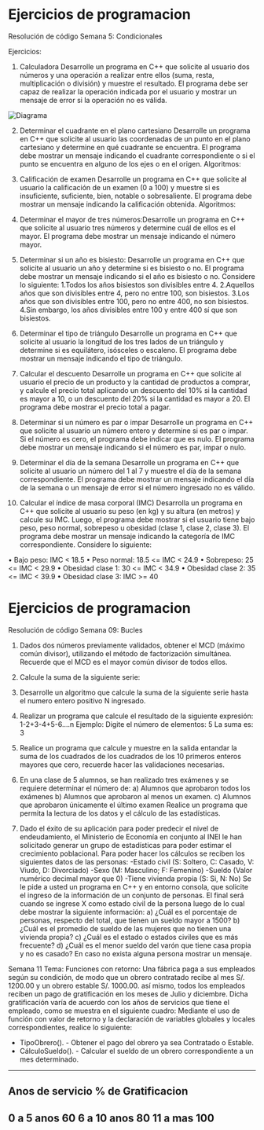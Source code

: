 # Ejercicios de programacion
Resolución de código
Semana 5: Condicionales

Ejercicios:
1. Calculadora
Desarrolle un programa en C++ que solicite al usuario dos números y una operación a realizar entre ellos 
(suma, resta, multiplicación o división) y muestre el resultado. El programa debe ser capaz de realizar 
la operación indicada por el usuario y mostrar un mensaje de error si la operación no es válida.

![Diagrama](imagenes/SEE1.JPG)

2. Determinar el cuadrante en el plano cartesiano
Desarrolle un programa en C++ que solicite al usuario las coordenadas de un punto en el plano cartesiano 
y determine en qué cuadrante se encuentra. El programa debe mostrar un mensaje indicando el cuadrante 
correspondiente o si el punto se encuentra en alguno de los ejes o en el origen.
Algoritmos: 

3. Calificación de examen
Desarrolle un programa en C++ que solicite al usuario la calificación de un examen (0 a 100) y muestre si 
es insuficiente, suficiente, bien, notable o sobresaliente. El programa debe mostrar un mensaje indicando 
la calificación obtenida.
Algoritmos:


4. Determinar el mayor de tres números:Desarrolle un programa en C++ que solicite al usuario tres números 
y determine cuál de ellos es el mayor. El programa debe mostrar un mensaje indicando el número mayor.

5. Determinar si un año es bisiesto:
Desarrolle un programa en C++ que solicite al usuario un año y determine si es bisiesto o no. 
El programa debe mostrar un mensaje indicando si el año es bisiesto o no. Considere lo siguiente:
1.Todos los años bisiestos son divisibles entre 4.
2.Aquellos años que son divisibles entre 4, pero no entre 100, son bisiestos.
3.Los años que son divisibles entre 100, pero no entre 400, no son bisiestos.
4.Sin embargo, los años divisibles entre 100 y entre 400 sí que son bisiestos.

6. Determinar el tipo de triángulo
Desarrolle un programa en C++ que solicite al usuario la longitud de los tres lados de un triángulo y 
determine si es equilátero, isósceles o escaleno. El programa debe mostrar un mensaje indicando el tipo 
de triángulo.

7. Calcular el descuento
Desarrolle un programa en C++ que solicite al usuario el precio de un producto y la cantidad de productos 
a comprar, y calcule el precio total aplicando un descuento del 10% si la cantidad es mayor a 10, o un descuento
del 20% si la cantidad es mayor a 20. El programa debe mostrar el precio total a pagar.

8. Determinar si un número es par o impar
Desarrolle un programa en C++ que solicite al usuario un número entero y determine si es par o impar. Si el 
número es cero, el programa debe indicar que es nulo. El programa debe mostrar un mensaje indicando si el número 
es par, impar o nulo.

9. Determinar el día de la semana
Desarrolle un programa en C++ que solicite al usuario un número del 1 al 7 y muestre el día de la semana 
correspondiente. El programa debe mostrar un mensaje indicando el día de la semana o un mensaje de error si el 
número ingresado no es válido.

10. Calcular el índice de masa corporal (IMC)
Desarrolla un programa en C++ que solicite al usuario su peso (en kg) y su altura (en metros) y calcule su IMC. 
Luego, el programa debe mostrar si el usuario tiene bajo peso, peso normal, sobrepeso u obesidad 
(clase 1, clase 2, clase 3). El programa debe mostrar un mensaje indicando la categoría de IMC correspondiente. 
Considere lo siguiente:

• Bajo peso: IMC < 18.5
• Peso normal: 18.5 <= IMC < 24.9
• Sobrepeso: 25 <= IMC < 29.9
• Obesidad clase 1: 30 <= IMC < 34.9
• Obesidad clase 2: 35 <= IMC < 39.9
• Obesidad clase 3: IMC >= 40

# Ejercicios de programacion
Resolución de código
Semana 09: Bucles

1. Dados dos números previamente validados, obtener el MCD (máximo común divisor), utilizando el método de 
factorización simultánea. Recuerde que el MCD es el mayor común divisor de todos ellos.

2. Calcule la suma de la siguiente serie:
3. Desarrolle un algoritmo que calcule la suma de la siguiente serie hasta el numero entero positivo N ingresado.
4. Realizar un programa que calcule el resultado de la siguiente expresión:
1-2+3-4+5-6....n
Ejemplo:
Digite el número de elementos: 5
La suma es: 3
5. Realice un programa que calcule y muestre en la salida entandar la suma de los cuadrados
de los cuadrados de los 10 primeros enteros mayores que cero, recuerde hacer las
validaciones necesarias.
6. En una clase de 5 alumnos, se han realizado tres exámenes y se requiere determinar el
número de:
a) Alumnos que aprobaron todos los exámenes
b) Alumnos que aprobaron al menos un examen.
c) Alumnos que aprobaron únicamente el último examen
Realice un programa que permita la lectura de los datos y el cálculo de las estadísticas.
7. Dado el éxito de su aplicación para poder predecir el nivel de endeudamiento, el Ministerio
de Economía en conjunto al INEI le han solicitado generar un grupo de estadísticas para
poder estimar el crecimiento poblacional. Para poder hacer los cálculos se reciben los
siguientes datos de las personas:
-Estado civil (S: Soltero, C: Casado, V: Viudo, D: Divorciado)
-Sexo (M: Masculino; F: Femenino)
-Sueldo (Valor numérico decimal mayor que 0)
-Tiene vivienda propia (S: Si, N: No)
Se le pide a usted un programa en C++ y en entorno consola, que solicite el ingreso de la
información de un conjunto de personas. El final será cuando se ingrese X como estado
civil de la persona luego de lo cual debe mostrar la siguiente información:
a) ¿Cuál es el porcentaje de personas, respecto del total, que tienen un sueldo mayor a 1500?
b) ¿Cuál es el promedio de sueldo de las mujeres que no tienen una vivienda propia?
c) ¿Cuál es el estado o estados civiles que es más frecuente?
d) ¿Cuál es el menor sueldo del varón que tiene casa propia y no es casado? En caso no
exista alguna persona mostrar un mensaje.

Semana 11
Tema: Funciones con retorno:
Una fábrica paga a sus empleados según su condición, de modo que un obrero contratado recibe al mes S/. 1200.00 
y un obrero estable S/. 1000.00. así mismo, todos los empleados reciben un pago de gratificación en los meses de 
Julio y diciembre. Dicha gratificación varía de acuerdo con los años de servicios que tiene el empleado, como se 
muestra en el siguiente cuadro: Mediante el uso de función con valor de retorno y la declaración de variables 
globales y locales correspondientes, realice lo siguiente:
- TipoObrero(). - Obtener el pago del obrero ya sea Contratado o Estable.
- CálculoSueldo(). - Calcular el sueldo de un obrero correspondiente a un mes determinado.

------------------------------------------------
Anos de servicio            % de Gratificacion
------------------------------------------------
0 a 5 anos                          60
6 a 10 anos                         80
11 a mas                           100
------------------------------------------------



